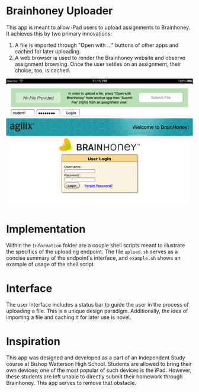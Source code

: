 # Brainhoney Uploader
This app is meant to allow iPad users to upload assignments to Brainhoney. It
achieves this by two primary innovations:

1. A file is imported through "Open with ..." buttons of other apps and cached
   for later uploading.
2. A web browser is used to render the Brainhoney website and observe assignment
   browsing. Once the user settles on an assignment, their choice, too, is cached.

![Brainhoney](Information/screen.png)

# Implementation
Within the `Information` folder are a couple shell scripts meant to illustrate
the specifics of the uploading endpoint. The file `upload.sh` serves as a concise
summary of the endpoint's interface, and `example.sh` shows an example of usage
of the shell script.

# Interface
The user interface includes a status bar to guide the user in the process of
uploading a file. This is a unique design paradigm. Additionally, the idea of
importing a file and caching it for later use is novel.

# Inspiration
This app was designed and developed as a part of an Independent Study course at
Bishop Watterson High School. Students are allowed to bring their own devices;
one of the most popular of such devices is the iPad. However, these students are
left unable to directly submit their homework through Brainhoney. This app serves
to remove that obstacle.
